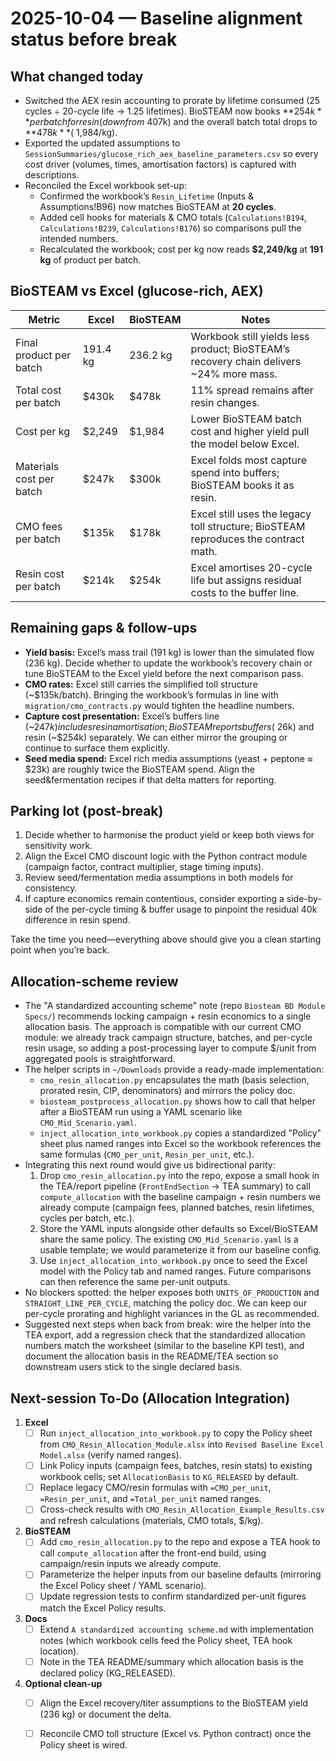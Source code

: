 # 2025-10-04 — Baseline alignment status before break

## What changed today
- Switched the AEX resin accounting to prorate by lifetime consumed (25 cycles ÷ 20-cycle life → 1.25 lifetimes). BioSTEAM now books **$254k** per batch for resin (down from ~$407k) and the overall batch total drops to **$478k** (~$1,984/kg).
- Exported the updated assumptions to `SessionSummaries/glucose_rich_aex_baseline_parameters.csv` so every cost driver (volumes, times, amortisation factors) is captured with descriptions.
- Reconciled the Excel workbook set-up:
  - Confirmed the workbook’s `Resin_Lifetime` (Inputs & Assumptions!B96) now matches BioSTEAM at **20 cycles**.
  - Added cell hooks for materials & CMO totals (`Calculations!B194`, `Calculations!B239`, `Calculations!B176`) so comparisons pull the intended numbers.
  - Recalculated the workbook; cost per kg now reads **$2,249/kg** at **191 kg** of product per batch.

## BioSTEAM vs Excel (glucose-rich, AEX)
| Metric | Excel | BioSTEAM | Notes |
| --- | --- | --- | --- |
| Final product per batch | 191.4 kg | 236.2 kg | Workbook still yields less product; BioSTEAM’s recovery chain delivers ~24% more mass. |
| Total cost per batch | $430k | $478k | 11% spread remains after resin changes. |
| Cost per kg | $2,249 | $1,984 | Lower BioSTEAM batch cost and higher yield pull the model below Excel. |
| Materials cost per batch | $247k | $300k | Excel folds most capture spend into buffers; BioSTEAM books it as resin. |
| CMO fees per batch | $135k | $178k | Excel still uses the legacy toll structure; BioSTEAM reproduces the contract math. |
| Resin cost per batch | $214k | $254k | Excel amortises 20-cycle life but assigns residual costs to the buffer line. |

## Remaining gaps & follow-ups
- **Yield basis:** Excel’s mass trail (191 kg) is lower than the simulated flow (236 kg). Decide whether to update the workbook’s recovery chain or tune BioSTEAM to the Excel yield before the next comparison pass.
- **CMO rates:** Excel still carries the simplified toll structure (~$135k/batch). Bringing the workbook’s formulas in line with `migration/cmo_contracts.py` would tighten the headline numbers.
- **Capture cost presentation:** Excel’s buffers line (~$247k) includes resin amortisation; BioSTEAM reports buffers (~$26k) and resin (~$254k) separately. We can either mirror the grouping or continue to surface them explicitly.
- **Seed media spend:** Excel rich media assumptions (yeast + peptone ≈ $23k) are roughly twice the BioSTEAM spend. Align the seed&fermentation recipes if that delta matters for reporting.

## Parking lot (post-break)
1. Decide whether to harmonise the product yield or keep both views for sensitivity work.
2. Align the Excel CMO discount logic with the Python contract module (campaign factor, contract multiplier, stage timing inputs).
3. Review seed/fermentation media assumptions in both models for consistency.
4. If capture economics remain contentious, consider exporting a side-by-side of the per-cycle timing & buffer usage to pinpoint the residual 40k difference in resin spend.

Take the time you need—everything above should give you a clean starting point when you’re back.

## Allocation-scheme review
- The "A standardized accounting scheme" note (repo `Biosteam BD Module Specs/`) recommends locking campaign + resin economics to a single allocation basis. The approach is compatible with our current CMO module: we already track campaign structure, batches, and per-cycle resin usage, so adding a post-processing layer to compute $/unit from aggregated pools is straightforward.
- The helper scripts in `~/Downloads` provide a ready-made implementation:
  - `cmo_resin_allocation.py` encapsulates the math (basis selection, prorated resin, CIP, denominators) and mirrors the policy doc.
  - `biosteam_postprocess_allocation.py` shows how to call that helper after a BioSTEAM run using a YAML scenario like `CMO_Mid_Scenario.yaml`.
  - `inject_allocation_into_workbook.py` copies a standardized "Policy" sheet plus named ranges into Excel so the workbook references the same formulas (`CMO_per_unit`, `Resin_per_unit`, etc.).
- Integrating this next round would give us bidirectional parity:
  1. Drop `cmo_resin_allocation.py` into the repo, expose a small hook in the TEA/report pipeline (`FrontEndSection` → TEA summary) to call `compute_allocation` with the baseline campaign + resin numbers we already compute (campaign fees, planned batches, resin lifetimes, cycles per batch, etc.).
  2. Store the YAML inputs alongside other defaults so Excel/BioSTEAM share the same policy. The existing `CMO_Mid_Scenario.yaml` is a usable template; we would parameterize it from our baseline config.
  3. Use `inject_allocation_into_workbook.py` once to seed the Excel model with the Policy tab and named ranges. Future comparisons can then reference the same per-unit outputs.
- No blockers spotted: the helper exposes both `UNITS_OF_PRODUCTION` and `STRAIGHT_LINE_PER_CYCLE`, matching the policy doc. We can keep our per-cycle prorating and highlight variances in the GL as recommended.
- Suggested next steps when back from break: wire the helper into the TEA export, add a regression check that the standardized allocation numbers match the worksheet (similar to the baseline KPI test), and document the allocation basis in the README/TEA section so downstream users stick to the single declared basis.

## Next-session To-Do (Allocation Integration)
1. **Excel**
   - [ ] Run `inject_allocation_into_workbook.py` to copy the Policy sheet from `CMO_Resin_Allocation_Module.xlsx` into `Revised Baseline Excel Model.xlsx` (verify named ranges).
   - [ ] Link Policy inputs (campaign fees, batches, resin stats) to existing workbook cells; set `AllocationBasis` to `KG_RELEASED` by default.
   - [ ] Replace legacy CMO/resin formulas with `=CMO_per_unit`, `=Resin_per_unit`, and `=Total_per_unit` named ranges.
   - [ ] Cross-check results with `CMO_Resin_Allocation_Example_Results.csv` and refresh calculations (materials, CMO totals, $/kg).

2. **BioSTEAM**
   - [ ] Add `cmo_resin_allocation.py` to the repo and expose a TEA hook to call `compute_allocation` after the front-end build, using campaign/resin inputs we already compute.
   - [ ] Parameterize the helper inputs from our baseline defaults (mirroring the Excel Policy sheet / YAML scenario).
   - [ ] Update regression tests to confirm standardized per-unit figures match the Excel Policy results.

3. **Docs**
   - [ ] Extend `A standardized accounting scheme.md` with implementation notes (which workbook cells feed the Policy sheet, TEA hook location).
   - [ ] Note in the TEA README/summary which allocation basis is the declared policy (KG_RELEASED).

4. **Optional clean-up**
   - [ ] Align the Excel recovery/titer assumptions to the BioSTEAM yield (236 kg) or document the delta.
   - [ ] Reconcile CMO toll structure (Excel vs. Python contract) once the Policy sheet is wired.

